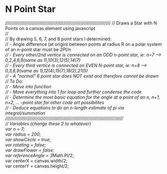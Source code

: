 # N Point Star

///////////////////////////////////////////////////////////////////
// Draws a Star with N Points on a canvas element using javascript  
//  
// By drawing 5, 6, 7, and 8 point stars I determined:  
// - Angle difference (at origin) between points at radius R on a polar system of an n-point star must be 2*PI/n  
// - Every other/2nd vertice is connected on an ODD n-point star, ie: n=7 --> 0,2,4,6,8(same as 1),10(3),12(5),14(7)   
// - Every third vertice is connected on EVEN N-point star, ie: n=8 --> 0,3,6,9(same as 1),12(4),15(7),18(2),21(5)  
// - A "normal" 6 point star does NOT exist and therefore cannot be drawn  
// To Do:  
// - Move into function  
// - Move everything into 1 for loop and further condense the code  
// - Determine the most basic equation for the angle at a point of an n, n+1, n+2, ... -point star for other code art possibilites  
// - Deduce equations to do an n-length estimate of pi via integral/summation   
///////////////////////////////////////////////////////////////////////////   
// Variables (change these 2 to whatever)  
var n = 7;  
var radius = 200;  
var showCircle = true;  
var rotating = false;    
var drawFlower = false;  
var referenceAngle = 3*Math.PI/2;  
var centerX = canvas.width/2;  
var centerY = canvas.height/2;  
